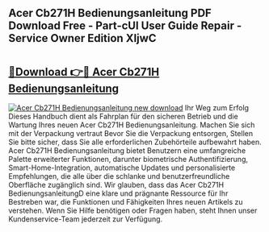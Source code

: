 ## Acer Cb271H Bedienungsanleitung PDF Download Free - Part-cUl User Guide Repair - Service Owner Edition XIjwC

# <h2><a href="http://df57uk8.blite.top/?on=Acer+Cb271H+Bedienungsanleitung">🔗Download 👉🔴 Acer Cb271H Bedienungsanleitung</a></h2>

[![Acer Cb271H Bedienungsanleitung new download](https://i.imgur.com/lujVjoI.png)](http://df57uk8.blite.top/?on=Acer+Cb271H+Bedienungsanleitung)
Ihr Weg zum Erfolg Dieses Handbuch dient als Fahrplan für den sicheren Betrieb und die Wartung Ihres neuen Acer Cb271H Bedienungsanleitung. Machen Sie sich mit der Verpackung vertraut Bevor Sie die Verpackung entsorgen, Stellen Sie bitte sicher, dass Sie alle erforderlichen Zubehörteile aufbewahrt haben. Acer Cb271H Bedienungsanleitung bietet Benutzern eine umfangreiche Palette erweiterter Funktionen, darunter biometrische Authentifizierung, Smart-Home-Integration, automatische Updates und personalisierte Empfehlungen, die alle über die schlanke und benutzerfreundliche Oberfläche zugänglich sind. Wir glauben, dass das Acer Cb271H BedienungsanleitungD eine klare und prägnante Ressource für Ihr Bestreben war, die Funktionen und Fähigkeiten Ihres neuen Artikels zu verstehen. Wenn Sie Hilfe benötigen oder Fragen haben, steht Ihnen unser Kundenservice-Team jederzeit zur Verfügung.
